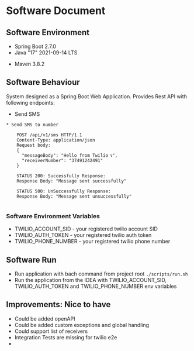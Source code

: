 # Software Document

## Software Environment

* Spring Boot 2.7.0
* Java "17" 2021-09-14 LTS
+ Maven 3.8.2

## Software Behaviour
System designed as a Spring Boot Web Application. Provides Rest API with following endpoints:

- Send SMS
```
* Send SMS to number
    
    POST /api/v1/sms HTTP/1.1
    Content-Type: application/json
    Request body:
    {
      "messageBody": "Hello from Twilio 📞",
      "receiverNumber": "37491242491"
    }
    
    STATUS 200: Successfully Response: 
    Response Body: "Message sent successfully"
    
    STATUS 500: UnSuccessfully Response: 
    Response Body: "Message sent unsuccessfully"
    
```

### Software Environment Variables
- TWILIO_ACCOUNT_SID - your registered twilio account SID
- TWILIO_AUTH_TOKEN - your registered twilio auth token
- TWILIO_PHONE_NUMBER - your registered twilio phone number

## Software Run
- Run application with bach command from project root `./scripts/run.sh`
- Run the application from the IDEA with TWILIO_ACCOUNT_SID, TWILIO_AUTH_TOKEN and TWILIO_PHONE_NUMBER env variables


## Improvements: Nice to have
- Could be added openAPI
- Could be added custom exceptions and global handling
- Could support list of receivers
- Integration Tests are missing for twilio e2e
- 